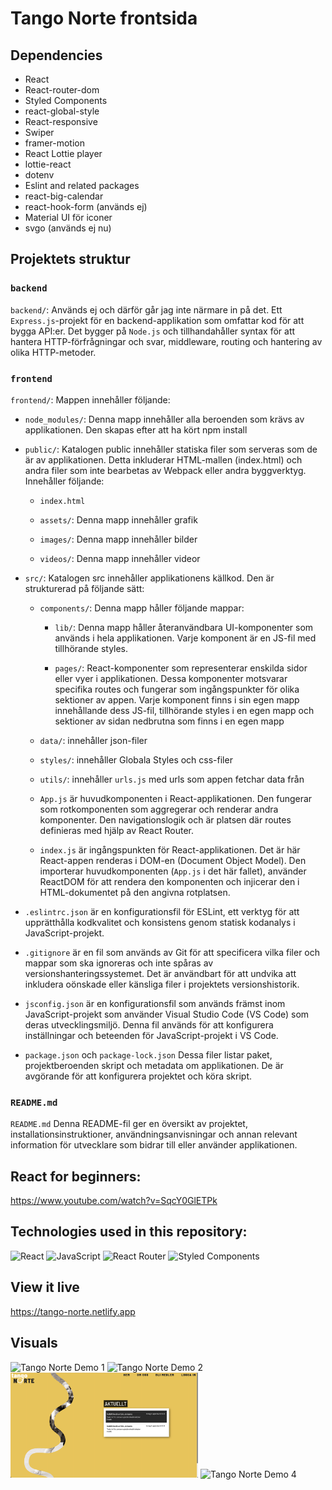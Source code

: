 # Tango Norte frontsida

## Dependencies

- React
- React-router-dom
- Styled Components
- react-global-style
- React-responsive
- Swiper
- framer-motion
- React Lottie player
- lottie-react
- dotenv
- Eslint and related packages
- react-big-calendar
- react-hook-form (används ej)
- Material UI för iconer
- svgo (används ej nu)

## Projektets struktur

### `backend`

`backend/`: Används ej och därför går jag inte närmare in på det. Ett `Express.js`-projekt för en backend-applikation som omfattar kod för att bygga API:er. Det bygger på `Node.js` och tillhandahåller syntax för att hantera HTTP-förfrågningar och svar, middleware, routing och hantering av olika HTTP-metoder.

### `frontend`

`frontend/`: Mappen innehåller följande:

- `node_modules/`: Denna mapp innehåller alla beroenden som krävs av applikationen. Den skapas efter att ha kört npm install

- `public/`: Katalogen public innehåller statiska filer som serveras som de är av applikationen. Detta inkluderar HTML-mallen (index.html) och andra filer som inte bearbetas av Webpack eller andra byggverktyg. Innehåller följande:

  - `index.html`

  - `assets/`: Denna mapp innehåller grafik

  - `images/`: Denna mapp innehåller bilder

  - `videos/`: Denna mapp innehåller videor

- `src/`: Katalogen src innehåller applikationens källkod. Den är strukturerad på följande sätt:

  - `components/`: Denna mapp håller följande mappar:

    - `lib/`: Denna mapp håller återanvändbara UI-komponenter som används i hela applikationen. Varje komponent är en JS-fil med tillhörande styles.

    - `pages/`: React-komponenter som representerar enskilda sidor eller vyer i applikationen. Dessa komponenter motsvarar specifika routes och fungerar som ingångspunkter för olika sektioner av appen. Varje komponent finns i sin egen mapp innehållande dess JS-fil, tillhörande styles i en egen mapp och sektioner av sidan nedbrutna som finns i en egen mapp

  - `data/`: innehåller json-filer

  - `styles/`: innehåller Globala Styles och css-filer

  - `utils/`: innehåller `urls.js` med urls som appen fetchar data från

  - `App.js` är huvudkomponenten i React-applikationen. Den fungerar som rotkomponenten som aggregerar och renderar andra komponenter. Den navigationslogik och är platsen där routes definieras med hjälp av React Router.

  - `index.js` är ingångspunkten för React-applikationen. Det är här React-appen renderas i DOM-en (Document Object Model). Den importerar huvudkomponenten (`App.js` i det här fallet), använder ReactDOM för att rendera den komponenten och injicerar den i HTML-dokumentet på den angivna rotplatsen.

- `.eslintrc.json` är en konfigurationsfil för ESLint, ett verktyg för att upprätthålla kodkvalitet och konsistens genom statisk kodanalys i JavaScript-projekt.

- `.gitignore` är en fil som används av Git för att specificera vilka filer och mappar som ska ignoreras och inte spåras av versionshanteringssystemet. Det är användbart för att undvika att inkludera oönskade eller känsliga filer i projektets versionshistorik.

- `jsconfig.json` är en konfigurationsfil som används främst inom JavaScript-projekt som använder Visual Studio Code (VS Code) som deras utvecklingsmiljö. Denna fil används för att konfigurera inställningar och beteenden för JavaScript-projekt i VS Code.

- `package.json` och `package-lock.json`
Dessa filer listar paket, projektberoenden skript och metadata om applikationen. De är avgörande för att konfigurera projektet och köra skript.

### `README.md` 

`README.md` Denna README-fil ger en översikt av projektet, installationsinstruktioner, användningsanvisningar och annan relevant information för utvecklare som bidrar till eller använder applikationen.

## React for beginners:

https://www.youtube.com/watch?v=SqcY0GlETPk

## Technologies used in this repository:
![React](https://img.shields.io/badge/react-%2320232a.svg?style=for-the-badge&logo=react&logoColor=%2361DAFB)
![JavaScript](https://img.shields.io/badge/javascript-%23323330.svg?style=for-the-badge&logo=javascript&logoColor=%23F7DF1E)
![React Router](https://img.shields.io/badge/React_Router-CA4245?style=for-the-badge&logo=react-router&logoColor=white)
![Styled Components](https://img.shields.io/badge/styled--components-DB7093?style=for-the-badge&logo=styled-components&logoColor=white)

## View it live

https://tango-norte.netlify.app

## Visuals

<img width="300" alt="Tango Norte Demo 1" src="/frontend/public/images/tango-norte-demo.png">
<img width="300" alt="Tango Norte Demo 2" src="/frontend/public/images/tango-norte-demo3.png">
<img width="300" alt="Tango Norte Demo 3" src="/frontend/public/images/tango-norte-demo2.png">
<img width="300" alt="Tango Norte Demo 4" src="/frontend/public/images/tango-norte-demo4.png">